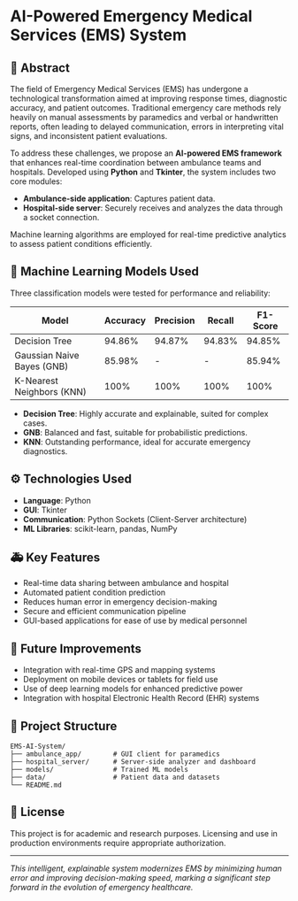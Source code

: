 # AI-Powered Emergency Medical Services (EMS) System

## 📌 Abstract

The field of Emergency Medical Services (EMS) has undergone a technological transformation aimed at improving response times, diagnostic accuracy, and patient outcomes. Traditional emergency care methods rely heavily on manual assessments by paramedics and verbal or handwritten reports, often leading to delayed communication, errors in interpreting vital signs, and inconsistent patient evaluations.

To address these challenges, we propose an **AI-powered EMS framework** that enhances real-time coordination between ambulance teams and hospitals. Developed using **Python** and **Tkinter**, the system includes two core modules:

- **Ambulance-side application**: Captures patient data.
- **Hospital-side server**: Securely receives and analyzes the data through a socket connection.

Machine learning algorithms are employed for real-time predictive analytics to assess patient conditions efficiently.

## 🤖 Machine Learning Models Used

Three classification models were tested for performance and reliability:

| Model               | Accuracy | Precision | Recall | F1-Score |
|--------------------|----------|-----------|--------|----------|
| Decision Tree       | 94.86%   | 94.87%    | 94.83% | 94.85%   |
| Gaussian Naive Bayes (GNB) | 85.98%   | -         | -      | 85.94%   |
| K-Nearest Neighbors (KNN) | 100%     | 100%      | 100%   | 100%     |

- **Decision Tree**: Highly accurate and explainable, suited for complex cases.
- **GNB**: Balanced and fast, suitable for probabilistic predictions.
- **KNN**: Outstanding performance, ideal for accurate emergency diagnostics.

## ⚙️ Technologies Used

- **Language**: Python
- **GUI**: Tkinter
- **Communication**: Python Sockets (Client-Server architecture)
- **ML Libraries**: scikit-learn, pandas, NumPy

## 🚑 Key Features

- Real-time data sharing between ambulance and hospital
- Automated patient condition prediction
- Reduces human error in emergency decision-making
- Secure and efficient communication pipeline
- GUI-based applications for ease of use by medical personnel

## 🚀 Future Improvements

- Integration with real-time GPS and mapping systems
- Deployment on mobile devices or tablets for field use
- Use of deep learning models for enhanced predictive power
- Integration with hospital Electronic Health Record (EHR) systems

## 📁 Project Structure

```
EMS-AI-System/
├── ambulance_app/        # GUI client for paramedics
├── hospital_server/      # Server-side analyzer and dashboard
├── models/               # Trained ML models
├── data/                 # Patient data and datasets
└── README.md
```

## 📄 License

This project is for academic and research purposes. Licensing and use in production environments require appropriate authorization.

---

*This intelligent, explainable system modernizes EMS by minimizing human error and improving decision-making speed, marking a significant step forward in the evolution of emergency healthcare.*
